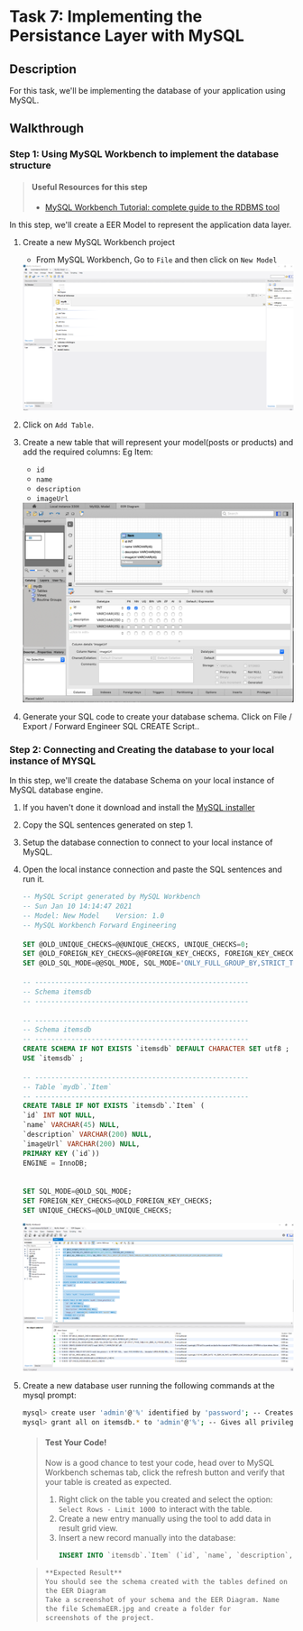 # Task 7: Implementing the Persistance Layer with MySQL

## Description

For this task, we'll be implementing the database of your application using MySQL.

## Walkthrough

### Step 1: Using MySQL Workbench to implement the database structure

> #### Useful Resources for this step
>
> - [MySQL Workbench Tutorial: complete guide to the RDBMS tool](https://www.educative.io/blog/mysql-workbench-tutorial)

In this step, we'll create a EER Model to represent the application data layer.

1. Create a new MySQL Workbench project
   - From MySQL Workbench, Go to `File` and then click on `New Model` 
   <img src="./img/mysql-img02.png">
2. Click on `Add Table`.
3. Create a new table that will represent your model(posts or products) and add the required columns:
   Eg Item:

   - `id`
   - `name`
   - `description`
   - `imageUrl`

   <img src="./img/mysql-workbench.png">

4. Generate your SQL code to create your database schema. Click on File / Export / Forward Engineer SQL CREATE Script..

### Step 2: Connecting and Creating the database to your local instance of MYSQL

In this step, we'll create the database Schema on your local instance of MySQL database engine.

1.  If you haven't done it download and install the [MySQL installer](https://dev.mysql.com/downloads/installer/)
2.  Copy the SQL sentences generated on step 1.
3.  Setup the database connection to connect to your local instance of MySQL.
4.  Open the local instance connection and paste the SQL sentences and run it.

    ```sql
    -- MySQL Script generated by MySQL Workbench
    -- Sun Jan 10 14:14:47 2021
    -- Model: New Model    Version: 1.0
    -- MySQL Workbench Forward Engineering

    SET @OLD_UNIQUE_CHECKS=@@UNIQUE_CHECKS, UNIQUE_CHECKS=0;
    SET @OLD_FOREIGN_KEY_CHECKS=@@FOREIGN_KEY_CHECKS, FOREIGN_KEY_CHECKS=0;
    SET @OLD_SQL_MODE=@@SQL_MODE, SQL_MODE='ONLY_FULL_GROUP_BY,STRICT_TRANS_TABLES,NO_ZERO_IN_DATE,NO_ZERO_DATE,ERROR_FOR_DIVISION_BY_ZERO,NO_ENGINE_SUBSTITUTION';

    -- -----------------------------------------------------
    -- Schema itemsdb
    -- -----------------------------------------------------

    -- -----------------------------------------------------
    -- Schema itemsdb
    -- -----------------------------------------------------
    CREATE SCHEMA IF NOT EXISTS `itemsdb` DEFAULT CHARACTER SET utf8 ;
    USE `itemsdb` ;

    -- -----------------------------------------------------
    -- Table `mydb`.`Item`
    -- -----------------------------------------------------
    CREATE TABLE IF NOT EXISTS `itemsdb`.`Item` (
    `id` INT NOT NULL,
    `name` VARCHAR(45) NULL,
    `description` VARCHAR(200) NULL,
    `imageUrl` VARCHAR(200) NULL,
    PRIMARY KEY (`id`))
    ENGINE = InnoDB;


    SET SQL_MODE=@OLD_SQL_MODE;
    SET FOREIGN_KEY_CHECKS=@OLD_FOREIGN_KEY_CHECKS;
    SET UNIQUE_CHECKS=@OLD_UNIQUE_CHECKS;

    ```
    <img src="./img/MySQL-img01.png">
    

5.  Create a new database user running the following commands at the mysql prompt:

    ```bash
    mysql> create user 'admin'@'%' identified by 'password'; -- Creates the user
    mysql> grant all on itemsdb.* to 'admin'@'%'; -- Gives all privileges to the new user on the newly created database
    ```

    > #### Test Your Code!
    >
    > Now is a good chance to test your code, head over to MySQL Workbench schemas tab, click the refresh button and verify that your table is created as expected.
    >
    > 1. Right click on the table you created and select the option: `Select Rows - Limit 1000 `to interact with the table.
    > 2. Create a new entry manually using the tool to add data in result grid view.
    > 3. Insert a new record manually into the database:
    >    ```sql
    >    INSERT INTO `itemsdb`.`Item` (`id`, `name`, `description`, `imageUrl`) VALUES ('1', 'Chips', 'Sour Cream and Onion', 'https://images-na.ssl-images-amazon.com/images/I/81EUE1oZURL._SL1500_.jpg');
    >    ```

    > ```
    > **Expected Result**
    > You should see the schema created with the tables defined on the EER Diagram
    > Take a screenshot of your schema and the EER Diagram. Name the file SchemaEER.jpg and create a folder for      
    > screenshots of the project. 
    > ```
